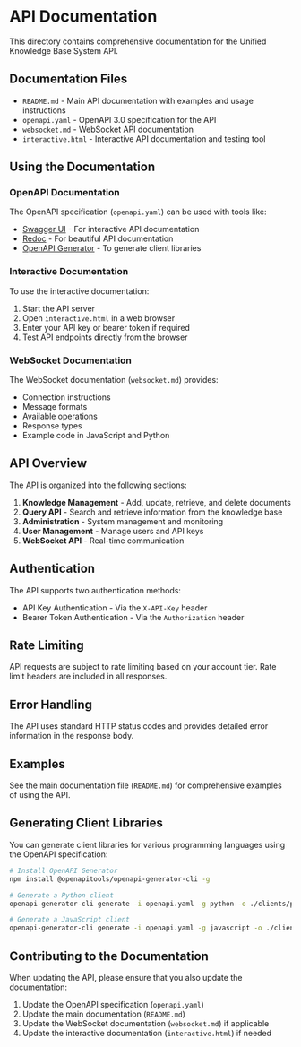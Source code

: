 # API Documentation

This directory contains comprehensive documentation for the Unified Knowledge Base System API.

## Documentation Files

- `README.md` - Main API documentation with examples and usage instructions
- `openapi.yaml` - OpenAPI 3.0 specification for the API
- `websocket.md` - WebSocket API documentation
- `interactive.html` - Interactive API documentation and testing tool

## Using the Documentation

### OpenAPI Documentation

The OpenAPI specification (`openapi.yaml`) can be used with tools like:

- [Swagger UI](https://swagger.io/tools/swagger-ui/) - For interactive API documentation
- [Redoc](https://redocly.github.io/redoc/) - For beautiful API documentation
- [OpenAPI Generator](https://openapi-generator.tech/) - To generate client libraries

### Interactive Documentation

To use the interactive documentation:

1. Start the API server
2. Open `interactive.html` in a web browser
3. Enter your API key or bearer token if required
4. Test API endpoints directly from the browser

### WebSocket Documentation

The WebSocket documentation (`websocket.md`) provides:

- Connection instructions
- Message formats
- Available operations
- Response types
- Example code in JavaScript and Python

## API Overview

The API is organized into the following sections:

1. **Knowledge Management** - Add, update, retrieve, and delete documents
2. **Query API** - Search and retrieve information from the knowledge base
3. **Administration** - System management and monitoring
4. **User Management** - Manage users and API keys
5. **WebSocket API** - Real-time communication

## Authentication

The API supports two authentication methods:

- API Key Authentication - Via the `X-API-Key` header
- Bearer Token Authentication - Via the `Authorization` header

## Rate Limiting

API requests are subject to rate limiting based on your account tier. Rate limit headers are included in all responses.

## Error Handling

The API uses standard HTTP status codes and provides detailed error information in the response body.

## Examples

See the main documentation file (`README.md`) for comprehensive examples of using the API.

## Generating Client Libraries

You can generate client libraries for various programming languages using the OpenAPI specification:

```bash
# Install OpenAPI Generator
npm install @openapitools/openapi-generator-cli -g

# Generate a Python client
openapi-generator-cli generate -i openapi.yaml -g python -o ./clients/python

# Generate a JavaScript client
openapi-generator-cli generate -i openapi.yaml -g javascript -o ./clients/javascript
```

## Contributing to the Documentation

When updating the API, please ensure that you also update the documentation:

1. Update the OpenAPI specification (`openapi.yaml`)
2. Update the main documentation (`README.md`)
3. Update the WebSocket documentation (`websocket.md`) if applicable
4. Update the interactive documentation (`interactive.html`) if needed